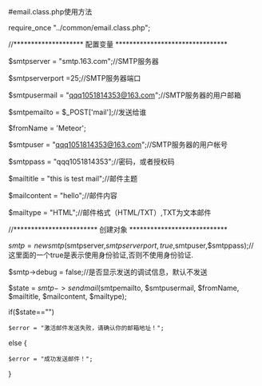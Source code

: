 #email.class.php使用方法

require_once "../common/email.class.php";

//******************** 配置变量 ********************************

$smtpserver = "smtp.163.com";//SMTP服务器

$smtpserverport =25;//SMTP服务器端口

$smtpusermail = "qqq1051814353@163.com";//SMTP服务器的用户邮箱

$smtpemailto = $_POST['mail'];//发送给谁

$fromName = 'Meteor';

$smtpuser = "qqq1051814353@163.com";//SMTP服务器的用户帐号

$smtppass = "qqq1051814353";//密码，或者授权码

$mailtitle = "this is test mail";//邮件主题

$mailcontent = "hello";//邮件内容

$mailtype = "HTML";//邮件格式（HTML/TXT）,TXT为文本邮件

//************************ 创建对象 ****************************

$smtp = new smtp($smtpserver,$smtpserverport,true,$smtpuser,$smtppass);//这里面的一个true是表示使用身份验证,否则不使用身份验证.

$smtp->debug = false;//是否显示发送的调试信息，默认不发送

$state = $smtp->sendmail($smtpemailto, $smtpusermail, $fromName, $mailtitle, $mailcontent, $mailtype);

if($state=="") 

	$error = "激活邮件发送失败，请确认你的邮箱地址！";
	
else {

	$error = "成功发送邮件！";
	
}
